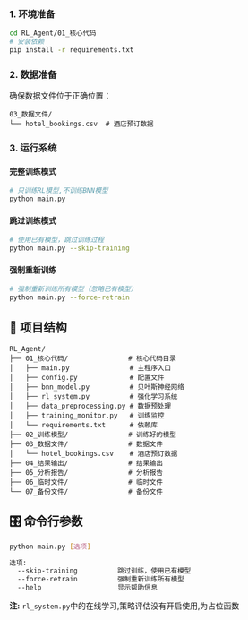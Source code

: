 ### 1. 环境准备

```bash
cd RL_Agent/01_核心代码
# 安装依赖
pip install -r requirements.txt
```

### 2. 数据准备

确保数据文件位于正确位置：
```
03_数据文件/
└── hotel_bookings.csv  # 酒店预订数据
```

### 3. 运行系统

#### 完整训练模式
```bash
# 只训练RL模型,不训练BNN模型
python main.py
```

#### 跳过训练模式
```bash
# 使用已有模型，跳过训练过程
python main.py --skip-training
```

#### 强制重新训练
```bash
# 强制重新训练所有模型（忽略已有模型）
python main.py --force-retrain
```

## 📁 项目结构

```
RL_Agent/
├── 01_核心代码/               # 核心代码目录
│   ├── main.py               # 主程序入口
│   ├── config.py             # 配置文件
│   ├── bnn_model.py          # 贝叶斯神经网络
│   ├── rl_system.py          # 强化学习系统
│   ├── data_preprocessing.py # 数据预处理
│   ├── training_monitor.py   # 训练监控
│   └── requirements.txt      # 依赖库
├── 02_训练模型/               # 训练好的模型
├── 03_数据文件/               # 数据文件
│   └── hotel_bookings.csv    # 酒店预订数据
├── 04_结果输出/               # 结果输出
├── 05_分析报告/               # 分析报告
├── 06_临时文件/               # 临时文件
└── 07_备份文件/               # 备份文件
```


## 🎛️ 命令行参数

```bash
python main.py [选项]

选项:
  --skip-training          跳过训练，使用已有模型
  --force-retrain          强制重新训练所有模型
  --help                   显示帮助信息
```

**注:**  ```rl_system.py```中的在线学习,策略评估没有开启使用,为占位函数
